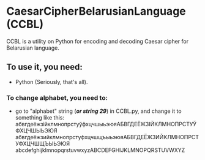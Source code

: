 # CaesarCipherBelarusianLanguage (CCBL)
CCBL is a utility on Python for encoding and decoding Caesar cipher for Belarusian language.
## To use it, you need:
- Python
(Seriously, that's all).
### To change alphabet, you need to:
- go to "alphabet" string (___or string 29___) in CCBL.py, and change it to something like this:
абвгдеёжзійклмнопрстуўфхцчшыьэюяАБВГДЕЁЖЗІЙКЛМНОПРСТУЎФХЦЧШЫЬЭЮЯ
абвгдеёжзийклмнопрстуфхцчшщъыьэюяАБВГДЕЁЖЗИЙКЛМНОПРСТУФХЦЧШЩЪЫЬЭЮЯ
abcdefghijklmnopqrstuvwxyzABCDEFGHIJKLMNOPQRSTUVWXYZ
